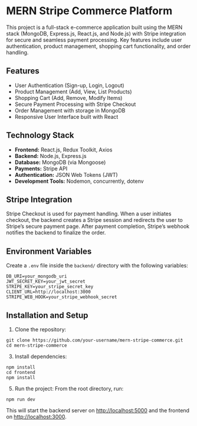 # MERN Stripe Commerce Platform

This project is a full-stack e-commerce application built using the MERN stack (MongoDB, Express.js, React.js, and Node.js) with Stripe integration for secure and seamless payment processing. Key features include user authentication, product management, shopping cart functionality, and order handling.

## Features

- User Authentication (Sign-up, Login, Logout)  
- Product Management (Add, View, List Products)  
- Shopping Cart (Add, Remove, Modify Items)  
- Secure Payment Processing with Stripe Checkout  
- Order Management with storage in MongoDB  
- Responsive User Interface built with React  

## Technology Stack

- **Frontend:** React.js, Redux Toolkit, Axios  
- **Backend:** Node.js, Express.js  
- **Database:** MongoDB (via Mongoose)  
- **Payments:** Stripe API  
- **Authentication:** JSON Web Tokens (JWT)  
- **Development Tools:** Nodemon, concurrently, dotenv

## Stripe Integration

Stripe Checkout is used for payment handling. When a user initiates checkout, the backend creates a Stripe session and redirects the user to Stripe’s secure payment page. After payment completion, Stripe’s webhook notifies the backend to finalize the order.

## Environment Variables

Create a `.env` file inside the `backend/` directory with the following variables:

```
DB_URI=your_mongodb_uri
JWT_SECRET_KEY=your_jwt_secret
STRIPE_KEY=your_stripe_secret_key
CLIENT_URL=http://localhost:3000
STRIPE_WEB_HOOK=your_stripe_webhook_secret
```

## Installation and Setup

1. Clone the repository:
```
git clone https://github.com/your-username/mern-stripe-commerce.git
cd mern-stripe-commerce
```

3. Install dependencies:
```
npm install
cd frontend
npm install
```

5. Run the project:
From the root directory, run:
```
npm run dev
```

This will start the backend server on [http://localhost:5000](http://localhost:5000) and the frontend on [http://localhost:3000](http://localhost:3000).

